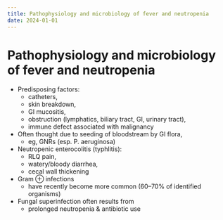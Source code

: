 ```yaml
---
title: Pathophysiology and microbiology of fever and neutropenia
date: 2024-01-01
---
```

# Pathophysiology and microbiology of fever and neutropenia

- Predisposing factors:
	- catheters,
	- skin breakdown,
	- GI mucositis,
	- obstruction (lymphatics, biliary tract, GI, urinary tract),
	- immune defect associated with malignancy
- Often thought due to seeding of bloodstream by GI flora,
	- eg, GNRs (esp. P. aeruginosa)
- Neutropenic enterocolitis (typhlitis):
	- RLQ pain,
	- watery/bloody diarrhea,
	- cecal wall thickening
- Gram ⊕ infections
	- have recently become more common (60–70% of identified organisms)
- Fungal superinfection often results from
	- prolonged neutropenia & antibiotic use
